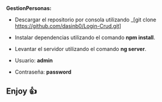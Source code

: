 &nbsp;

**GestionPersonas:**

- Descargar el repositorio por consola utilizando _[git clone https://github.com/dasinb0/Login-Crud.git] 
- Instalar dependencias utilizando el comando __npm install__.
- Levantar el servidor utilizando el comando __ng server__.

- Usuario: __admin__
- Contraseña: __password__

## Enjoy :+1:
